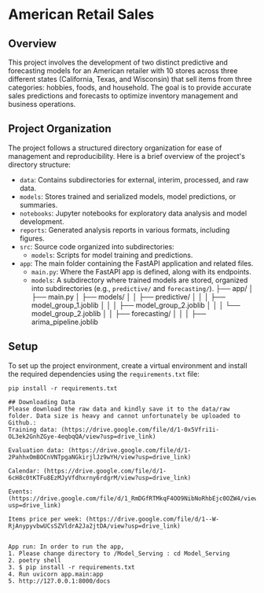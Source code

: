 # American Retail Sales

## Overview

This project involves the development of two distinct predictive and forecasting models for an American retailer with 10 stores across three different states (California, Texas, and Wisconsin) that sell items from three categories: hobbies, foods, and household. The goal is to provide accurate sales predictions and forecasts to optimize inventory management and business operations.

## Project Organization

The project follows a structured directory organization for ease of management and reproducibility. Here is a brief overview of the project's directory structure:

- `data`: Contains subdirectories for external, interim, processed, and raw data.
- `models`: Stores trained and serialized models, model predictions, or summaries.
- `notebooks`: Jupyter notebooks for exploratory data analysis and model development.
- `reports`: Generated analysis reports in various formats, including figures.
- `src`: Source code organized into subdirectories:
  - `models`: Scripts for model training and predictions.
- `app`: The main folder containing the FastAPI application and related files.
  - `main.py`: Where the FastAPI app is defined, along with its endpoints.
  - `models`: A subdirectory where trained models are stored, organized into subdirectories (e.g., `predictive/` and `forecasting/`).
├── app/
│   ├── main.py
│   ├── models/
│   │   ├── predictive/
│   │   │   ├── model_group_1.joblib
│   │   │   ├── model_group_2.joblib
│   │   │   └── model_group_2.joblib
│   │   ├── forecasting/
│   │   │   ├── arima_pipeline.joblib

## Setup

To set up the project environment, create a virtual environment and install the required dependencies using the `requirements.txt` file:

```shell
pip install -r requirements.txt

## Downloading Data
Please download the raw data and kindly save it to the data/raw folder. Data size is heavy and cannot unfortunately be uploaded to Github.:
Training data: (https://drive.google.com/file/d/1-0x5Vfri1i-OL3ek2GnhZGye-4eqbqQA/view?usp=drive_link)

Evaluation data: (https://drive.google.com/file/d/1-2PahhxOmBOCnVNTpgaNGkirjlJz9wYH/view?usp=drive_link)

Calendar: (https://drive.google.com/file/d/1-6cH8c0tKTFu8EzMJyVfdhxrny6rdgrM/view?usp=drive_link)

Events: (https://drive.google.com/file/d/1_RmDGfRTMkqF4OO9NibNoRhbEjc0OZW4/view?usp=drive_link)

Items price per week: (https://drive.google.com/file/d/1--W-RjAnypyvbwUCsSZVldrA2Ja2jtDA/view?usp=drive_link)


App run: In order to run the app, 
1. Please change directory to /Model_Serving : cd Model_Serving
2. poetry shell
3. $ pip install -r requirements.txt
4. Run uvicorn app.main:app 
5. http://127.0.0.1:8000/docs 